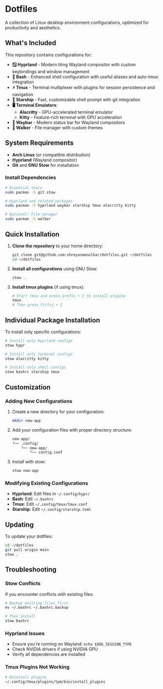 # Dotfiles

A collection of Linux desktop environment configurations, optimized for productivity and aesthetics.

## What's Included

This repository contains configurations for:

- **🪟 Hyprland** - Modern tiling Wayland compositor with custom keybindings and window management
- **🐚 Bash** - Enhanced shell configuration with useful aliases and auto-tmux integration
- **⚡ Tmux** - Terminal multiplexer with plugins for session persistence and navigation
- **🚀 Starship** - Fast, customizable shell prompt with git integration
- **🖥️ Terminal Emulators**:
  - **Alacritty** - GPU-accelerated terminal emulator
  - **Kitty** - Feature-rich terminal with GPU acceleration
- **🎨 Waybar** - Modern status bar for Wayland compositors
- **📁 Walker** - File manager with custom themes

## System Requirements

- **Arch Linux** (or compatible distribution)
- **Hyprland** (Wayland compositor)
- **Git** and **GNU Stow** for installation

### Install Dependencies

```bash
# Essential tools
sudo pacman -S git stow

# Hyprland and related packages
sudo pacman -S hyprland waybar starship tmux alacritty kitty

# Optional: File manager
sudo pacman -S walker
```

## Quick Installation

1. **Clone the repository** to your home directory:
   ```bash
   git clone git@github.com:shreyasmanolkar/dotfiles.git ~/dotfiles
   cd ~/dotfiles
   ```

2. **Install all configurations** using GNU Stow:
   ```bash
   stow .
   ```

3. **Install tmux plugins** (if using tmux):
   ```bash
   # Start tmux and press prefix + I to install plugins
   tmux
   # Then press Ctrl+j + I
   ```

## Individual Package Installation

To install only specific configurations:

```bash
# Install only Hyprland configs
stow hypr

# Install only terminal configs
stow alacritty kitty

# Install only shell configs
stow bashrc starship tmux
```

## Customization

### Adding New Configurations

1. Create a new directory for your configuration:
   ```bash
   mkdir new-app
   ```

2. Add your configuration files with proper directory structure:
   ```bash
   new-app/
   └── .config/
       └── new-app/
           └── config.conf
   ```

3. Install with stow:
   ```bash
   stow new-app
   ```

### Modifying Existing Configurations

- **Hyprland**: Edit files in `~/.config/hypr/`
- **Bash**: Edit `~/.bashrc`
- **Tmux**: Edit `~/.config/tmux/tmux.conf`
- **Starship**: Edit `~/.config/starship.toml`

## Updating

To update your dotfiles:

```bash
cd ~/dotfiles
git pull origin main
stow .
```

## Troubleshooting

### Stow Conflicts
If you encounter conflicts with existing files:
```bash
# Backup existing files first
mv ~/.bashrc ~/.bashrc.backup

# Then install
stow bashrc
```

### Hyprland Issues
- Ensure you're running on Wayland: `echo $XDG_SESSION_TYPE`
- Check NVIDIA drivers if using NVIDIA GPU
- Verify all dependencies are installed

### Tmux Plugins Not Working
```bash
# Reinstall plugins
~/.config/tmux/plugins/tpm/bin/install_plugins
```

